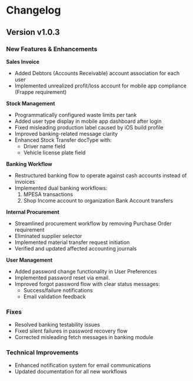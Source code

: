 # Changelog

## Version v1.0.3

### New Features & Enhancements

**Sales Invoice**

- Added Debtors (Accounts Receivable) account association for each user
- Implemented unrealized profit/loss account for mobile app compliance (Frappe requirement)

**Stock Management**

- Programmatically configured waste limits per tank
- Added user type display in mobile app dashboard after login
- Fixed misleading production label caused by iOS build profile
- Improved banking-related message clarity
- Enhanced Stock Transfer docType with:
  - Driver name field
  - Vehicle license plate field

**Banking Workflow**

- Restructured banking flow to operate against cash accounts instead of invoices
- Implemented dual banking workflows:
  1. MPESA transactions
  2. Shop Income account to organization Bank Account transfers

**Internal Procurement**

- Streamlined procurement workflow by removing Purchase Order requirement
- Eliminated supplier selector
- Implemented material transfer request initiation
- Verified and updated affected accounting journals

**User Management**

- Added password change functionality in User Preferences
- Implemented password reset via email.
- Improved forgot password flow with clear status messages:
  - Success/failure notifications
  - Email validation feedback

### Fixes

- Resolved banking testability issues
- Fixed silent failures in password recovery flow
- Corrected misleading fetch messages in banking module

### Technical Improvements

- Enhanced notification system for email communications
- Updated documentation for all new workflows

